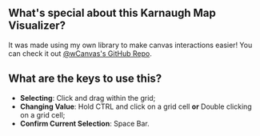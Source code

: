 
## What's special about this Karnaugh Map Visualizer?

It was made using my own library to make canvas interactions easier! You can check it out [@wCanvas's GitHub Repo](https://github.com/hds536jhmk/wCanvas).

## What are the keys to use this?

 - **Selecting**: Click and drag within the grid;
 - **Changing Value**: Hold CTRL and click on a grid cell **or** Double clicking on a grid cell;
 - **Confirm Current Selection**: Space Bar.
